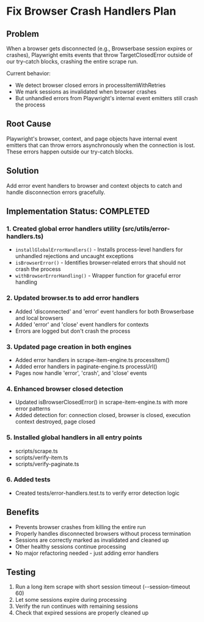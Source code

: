 # Fix Browser Crash Handlers Plan

## Problem
When a browser gets disconnected (e.g., Browserbase session expires or crashes), Playwright emits events that throw TargetClosedError outside of our try-catch blocks, crashing the entire scrape run. 

Current behavior:
- We detect browser closed errors in processItemWithRetries
- We mark sessions as invalidated when browser crashes
- But unhandled errors from Playwright's internal event emitters still crash the process

## Root Cause
Playwright's browser, context, and page objects have internal event emitters that can throw errors asynchronously when the connection is lost. These errors happen outside our try-catch blocks.

## Solution
Add error event handlers to browser and context objects to catch and handle disconnection errors gracefully.

## Implementation Status: COMPLETED

### 1. Created global error handlers utility (src/utils/error-handlers.ts)
- `installGlobalErrorHandlers()` - Installs process-level handlers for unhandled rejections and uncaught exceptions
- `isBrowserError()` - Identifies browser-related errors that should not crash the process
- `withBrowserErrorHandling()` - Wrapper function for graceful error handling

### 2. Updated browser.ts to add error handlers
- Added 'disconnected' and 'error' event handlers for both Browserbase and local browsers
- Added 'error' and 'close' event handlers for contexts
- Errors are logged but don't crash the process

### 3. Updated page creation in both engines
- Added error handlers in scrape-item-engine.ts processItem()
- Added error handlers in paginate-engine.ts processUrl()
- Pages now handle 'error', 'crash', and 'close' events

### 4. Enhanced browser closed detection
- Updated isBrowserClosedError() in scrape-item-engine.ts with more error patterns
- Added detection for: connection closed, browser is closed, execution context destroyed, page closed

### 5. Installed global handlers in all entry points
- scripts/scrape.ts
- scripts/verify-item.ts
- scripts/verify-paginate.ts

### 6. Added tests
- Created tests/error-handlers.test.ts to verify error detection logic

## Benefits
- Prevents browser crashes from killing the entire run
- Properly handles disconnected browsers without process termination
- Sessions are correctly marked as invalidated and cleaned up
- Other healthy sessions continue processing
- No major refactoring needed - just adding error handlers

## Testing
1. Run a long item scrape with short session timeout (--session-timeout 60)
2. Let some sessions expire during processing
3. Verify the run continues with remaining sessions
4. Check that expired sessions are properly cleaned up